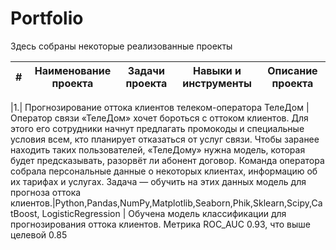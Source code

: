 # Portfolio

Здесь собраны некоторые реализованные проекты

| #    | Наименование проекта                | Задачи проекта                    | Навыки и инструменты              | Описание проекта                                      |
| ---- | ----------------------------------- | --------------------------------- | --------------------------------- | ------------------------------------------------------|

|1.| Прогнозирование оттока клиентов телеком-оператора ТелеДом | Оператор связи «ТелеДом» хочет бороться с оттоком клиентов. Для этого его сотрудники начнут предлагать промокоды и специальные условия всем, кто планирует отказаться от услуг связи. Чтобы заранее находить таких пользователей, «ТелеДому» нужна модель, которая будет предсказывать, разорвёт ли абонент договор. Команда оператора собрала персональные данные о некоторых клиентах, информацию об их тарифах и услугах. Задача — обучить на этих данных модель для прогноза оттока клиентов.|Python,Pandas,NumPy,Matplotlib,Seaborn,Phik,Sklearn,Scipy,CatBoost, LogisticRegression | Обучена модель классификации для прогнозирования оттока клиентов. Метрика ROC_AUC 0.93, что выше целевой 0.85


